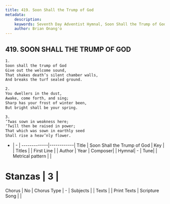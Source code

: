```yaml
---
title: 419. Soon Shall the Trump of God
metadata:
    description: 
    keywords: Seventh Day Adventist Hymnal, Soon Shall the Trump of God, , 
    author: Brian Onang'o
---
```



## 419. SOON SHALL THE TRUMP OF GOD

```txt
1.
Soon shall the trump of God
Give out the welcome sound,
That shakes death’s silent chamber walls,
And breaks the turf sealed ground.

2.
You dwellers in the dust,
Awake, come forth, and sing;
Sharp has your frost of winter been,
But bright shall be your spring.

3.
‘Twas sown in weakness here;
‘Twill then be raised in power;
That which was sown in earthly seed
Shall rise a heav’nly flower.
```

- |   -  |
-------------|------------|
Title | Soon Shall the Trump of God |
Key |  |
Titles |  |
First Line |  |
Author | 
Year | 
Composer|  |
Hymnal|  - |
Tune|  |
Metrical pattern | |
# Stanzas | 3 |
Chorus | No |
Chorus Type | - |
Subjects |  |
Texts |  |
Print Texts | 
Scripture Song |  |
  
